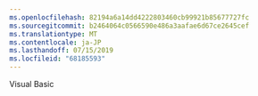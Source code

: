 ```yaml
---
ms.openlocfilehash: 82194a6a14dd4222803460cb99921b85677727fc
ms.sourcegitcommit: b2464064c0566590e486a3aafae6d67ce2645cef
ms.translationtype: MT
ms.contentlocale: ja-JP
ms.lasthandoff: 07/15/2019
ms.locfileid: "68185593"
---
```

Visual Basic
